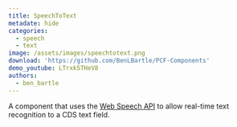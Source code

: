 ```yaml
---
title: SpeechToText
metadate: hide
categories:
  - speech
  - text
image: /assets/images/speechtotext.png
download: 'https://github.com/BenLBartle/PCF-Components'
demo_youtube: LTrxk5THeV8
authors:
  - ben_bartle
---
```


A component that uses the <a target="_blank" href="https://developer.mozilla.org/en-US/docs/Web/API/Web_Speech_API/Using_the_Web_Speech_API">Web Speech API</a> to allow real-time text recognition to a CDS text field.
